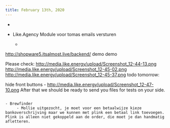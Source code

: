 ```yaml
---
title: February 13th, 2020
---
```


- 

- Like.Agency Module voor tomas emails versturen
	 - ```So we have first version ready:
http://shopware5.itsalmost.live/backend/
demo
demo

Please check:
http://media.like.energy/upload/Screenshot_12-44-13.png
http://media.like.energy/upload/Screenshot_12-45-02.png
http://media.like.energy/upload/Screenshot_12-45-37.png
todo tomorrow:

hide front buttons - http://media.like.energy/upload/Screenshot_12-47-10.png
After that we should be ready to send you files for tests on your side.
```

- Brewfinder
	 - Mollie uitgezocht, je moet voor een betaalwijze kieze bankoverschrijving maar we kunnen met plink een betaal link toevoegen. Plink is alleen niet gekoppeld aan de order, die moet je dan handmatig afletteren. 
